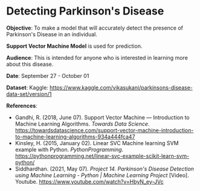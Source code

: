 # Detecting Parkinson's Disease

**Objective**: To make a model that will accurately detect the presence of Parkinson's Disease in an individual.

**Support Vector Machine Model** is used for prediction.

**Audience**: This is intended for anyone who is interested in learning more about this disease.

**Date**: September 27 - October 01

**Dataset**: Kaggle: https://www.kaggle.com/vikasukani/parkinsons-disease-data-set/version/1

**References**:
- Gandhi, R. (2018, June 07). Support Vector Machine — Introduction to Machine Learning Algorithms. *Towards Data Science*. https://towardsdatascience.com/support-vector-machine-introduction-to-machine-learning-algorithms-934a444fca47
- Kinsley, H. (2015, January 02). Linear SVC Machine learning SVM example with Python. *PythonProgramming*. https://pythonprogramming.net/linear-svc-example-scikit-learn-svm-python/
- Siddhardhan. (2021, May 07). *Project 14. Parkinson's Disease Detection using Machine Learning - Python | Machine Learning Project* [Video]. Youtube. https://www.youtube.com/watch?v=HbyN_ey-JVc
